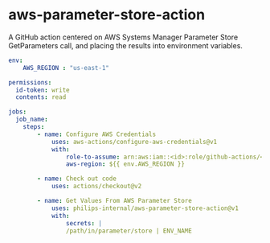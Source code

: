 # aws-parameter-store-action
A GitHub action centered on AWS Systems Manager Parameter Store GetParameters call, and placing the results into environment variables.

```yaml
env:
    AWS_REGION : "us-east-1"

permissions:
  id-token: write  
  contents: read

jobs:
  job_name:
    steps:
        - name: Configure AWS Credentials
            uses: aws-actions/configure-aws-credentials@v1
            with:
                role-to-assume: arn:aws:iam::<id>:role/github-actions/<role name>
                aws-region: ${{ env.AWS_REGION }}

        - name: Check out code
            uses: actions/checkout@v2

        - name: Get Values From AWS Parameter Store
            uses: philips-internal/aws-parameter-store-action@v1
            with:
                secrets: |
                /path/in/parameter/store | ENV_NAME
```
